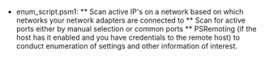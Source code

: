 * enum_script.psm1: 
** Scan active IP's on a network based on which networks your network adapters are connected to
** Scan for active ports either by manual selection or common ports
** PSRemoting (if the host has it enabled and you have credentials to the remote host) to conduct enumeration of settings and other information of interest.

